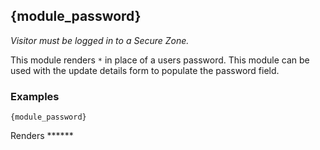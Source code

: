 ## {module_password}

*Visitor must be logged in to a Secure Zone.*

This module renders `*` in place of a users password. This module can be used with the update details form to populate the password field.

### Examples

`{module_password}`

Renders ******
